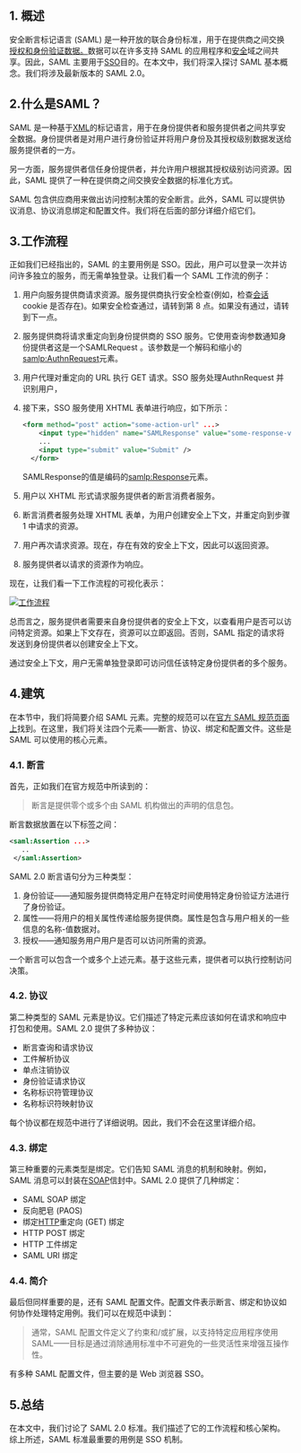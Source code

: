 ## 1. 概述

安全断言标记语言 (SAML) 是一种开放的联合身份标准，用于在提供商之间交换[授权和身份验证数据。](https://www.baeldung.com/cs/authentication-vs-authorization)数据可以在许多支持 SAML 的应用程序和[安全](https://www.baeldung.com/security-spring)域之间共享。因此，SAML 主要用于[SSO](https://www.baeldung.com/cs/sso-guide)目的。在本文中，我们将深入探讨 SAML 基本概念。我们将涉及最新版本的 SAML 2.0。

## 2.什么是SAML？

SAML 是一种基于[XML](https://www.baeldung.com/java-xml)的标记语言，用于在身份提供者和服务提供者之间共享安全数据。身份提供者是对用户进行身份验证并将用户身份及其授权级别数据发送给服务提供者的一方。

另一方面，服务提供者信任身份提供者，并允许用户根据其授权级别访问资源。因此，SAML 提供了一种在提供商之间交换安全数据的标准化方式。

SAML 包含供应商用来做出访问控制决策的安全断言。此外，SAML 可以提供协议消息、协议消息绑定和配置文件。我们将在后面的部分详细介绍它们。

## 3.工作流程

正如我们已经指出的，SAML 的主要用例是 SSO。因此，用户可以登录一次并访问许多独立的服务，而无需单独登录。让我们看一个 SAML 工作流的例子：

1.  用户向服务提供商请求资源。服务提供商执行安全检查(例如，检查[会话](https://www.baeldung.com/cs/tokens-vs-sessions)cookie 是否存在)。如果安全检查通过，请转到第 8 点。如果没有通过，请转到下一点。

2.  服务提供商将请求重定向到身份提供商的 SSO 服务。它使用查询参数通知身份提供者这是一个SAMLRequest 。该参数是一个解码和缩小的<samlp:AuthnRequest>元素。

3.  用户代理对重定向的 URL 执行 GET 请求。SSO 服务处理AuthnRequest 并识别用户，

4.  接下来，SSO 服务使用 XHTML 表单进行响应，如下所示：

    ```xml
    <form method="post" action="some-action-url" ...>
        <input type="hidden" name="SAMLResponse" value="some-response-value" />
        ...
        <input type="submit" value="Submit" />
      </form>
    ```

    SAMLResponse的值是编码的<samlp:Response>元素。

5.  用户以 XHTML 形式请求服务提供者的断言消费者服务。

6.  断言消费者服务处理 XHTML 表单，为用户创建安全上下文，并重定向到步骤 1 中请求的资源。

7.  用户再次请求资源。现在，存在有效的安全上下文，因此可以返回资源。

8.  服务提供者以请求的资源作为响应。

现在，让我们看一下工作流程的可视化表示：

[![工作流程](https://www.baeldung.com/wp-content/uploads/sites/4/2021/10/workflow.svg)](https://www.baeldung.com/wp-content/uploads/sites/4/2021/10/workflow.svg)

总而言之，服务提供者需要来自身份提供者的安全上下文，以查看用户是否可以访问特定资源。如果上下文存在，资源可以立即返回。否则，SAML 指定的请求将发送到身份提供者以创建安全上下文。

通过安全上下文，用户无需单独登录即可访问信任该特定身份提供者的多个服务。

## 4.建筑

在本节中，我们将简要介绍 SAML 元素。完整的规范可以在[官方 SAML 规范页面上](http://saml.xml.org/saml-specifications)找到。在这里，我们将关注四个元素——断言、协议、绑定和配置文件。这些是 SAML 可以使用的核心元素。

### 4.1. 断言

首先，正如我们在官方规范中所读到的：

>   断言是提供零个或多个由 SAML 机构做出的声明的信息包。

断言数据放置在以下标签之间：

```xml
<saml:Assertion ...>
   ..
 </saml:Assertion>
```

SAML 2.0 断言语句分为三种类型：

1.  身份验证——通知服务提供商特定用户在特定时间使用特定身份验证方法进行了身份验证。
2.  属性——将用户的相关属性传递给服务提供商。属性是包含与用户相关的一些信息的名称-值数据对。
3.  授权——通知服务用户用户是否可以访问所需的资源。

一个断言可以包含一个或多个上述元素。基于这些元素，提供者可以执行控制访问决策。

### 4.2. 协议

第二种类型的 SAML 元素是协议。它们描述了特定元素应该如何在请求和响应中打包和使用。SAML 2.0 提供了多种协议：

-   断言查询和请求协议
-   工件解析协议
-   单点注销协议
-   身份验证请求协议
-   名称标识符管理协议
-   名称标识符映射协议

每个协议都在规范中进行了详细说明。因此，我们不会在这里详细介绍。

### 4.3. 绑定

第三种重要的元素类型是绑定。它们告知 SAML 消息的机制和映射。例如，SAML 消息可以封装在[SOAP](https://www.baeldung.com/spring-boot-soap-web-service)信封中。SAML 2.0 提供了几种绑定：

-   SAML SOAP 绑定
-   反向肥皂 (PAOS)
-   绑定[HTTP](https://www.baeldung.com/cs/rest-vs-http)重定向 (GET) 绑定
-   HTTP POST 绑定
-   HTTP 工件绑定
-   SAML URI 绑定

### 4.4. 简介

最后但同样重要的是，还有 SAML 配置文件。配置文件表示断言、绑定和协议如何协作处理特定用例。我们可以在规范中读到：

>   通常，SAML 配置文件定义了约束和/或扩展，以支持特定应用程序使用 SAML——目标是通过消除通用标准中不可避免的一些灵活性来增强互操作性。

有多种 SAML 配置文件，但主要的是 Web 浏览器 SSO。

## 5.总结

在本文中，我们讨论了 SAML 2.0 标准。我们描述了它的工作流程和核心架构。综上所述，SAML 标准最重要的用例是 SSO 机制。